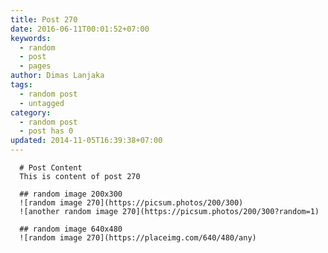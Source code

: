 ```yaml
---
title: Post 270
date: 2016-06-11T00:01:52+07:00
keywords:
  - random
  - post
  - pages
author: Dimas Lanjaka
tags:
  - random post
  - untagged
category:
  - random post
  - post has 0
updated: 2014-11-05T16:39:38+07:00
---
```


      # Post Content
      This is content of post 270

      ## random image 200x300
      ![random image 270](https://picsum.photos/200/300)
      ![another random image 270](https://picsum.photos/200/300?random=1)

      ## random image 640x480
      ![random image 270](https://placeimg.com/640/480/any)
      